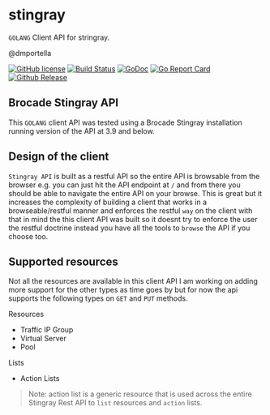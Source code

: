 # stingray
`GOLANG` Client API for stringray.

@dmportella

[![GitHub license](https://img.shields.io/badge/license-MPL%202.0-blue.svg)](https://raw.githubusercontent.com/dmportella/stingray/master/LICENSE) [![Build Status](https://travis-ci.org/dmportella/stingray.svg?branch=master)](https://travis-ci.org/dmportella/stingray) [![GoDoc](https://godoc.org/github.com/dmportella/stingray?status.svg)](https://godoc.org/github.com/dmportella/stingray) [![Go Report Card](https://goreportcard.com/badge/github.com/dmportella/stingray)](https://goreportcard.com/report/github.com/dmportella/stingray) [![Github Release](https://img.shields.io/github/release/dmportella/stingray.svg)](https://github.com/dmportella/stingray/releases)

## Brocade Stingray API

This `GOLANG` client API was tested using a Brocade Stingray installation running version of the API at 3.9 and below.

## Design of the client

`Stingray API` is built as a restful API so the entire API is browsable from the browser e.g. you can just hit the API endpoint at `/` and from there you should be able to navigate the entire API on your browse. This is great but it increases the complexity of building a client that works in a browseable/restful manner and enforces the restful `way` on the client with that in mind the this client API was built so it doesnt try to enforce the user the restful doctrine instead you have all the tools to `browse` the API if you choose too.

## Supported resources

Not all the resources are available in this client API I am working on adding more support for the other types as time goes by but for now the api supports the following types on `GET` and `PUT` methods.

Resources

- Traffic IP Group
- Virtual Server
- Pool

Lists

- Action Lists

> Note: action list is a generic resource that is used across the entire Stingray Rest API to `list` resources and `action` lists.
